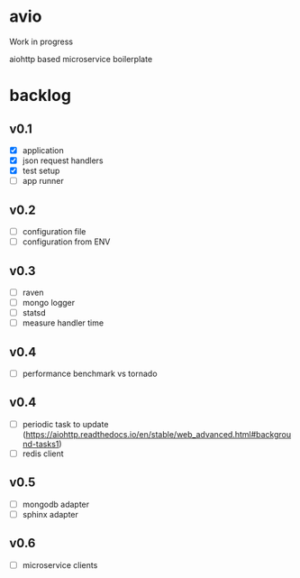 # avio
Work in progress

aiohttp based microservice boilerplate

# backlog
## v0.1
- [x] application
- [x] json request handlers
- [x] test setup
- [ ] app runner
## v0.2
- [ ] configuration file 
- [ ] configuration from ENV
## v0.3
- [ ] raven
- [ ] mongo logger
- [ ] statsd
- [ ] measure handler time
## v0.4
- [ ] performance benchmark vs tornado
## v0.4
- [ ] periodic task to update (https://aiohttp.readthedocs.io/en/stable/web_advanced.html#background-tasks1)
- [ ] redis client
## v0.5
- [ ] mongodb adapter
- [ ] sphinx adapter
## v0.6
- [ ] microservice clients

